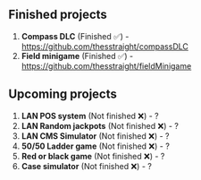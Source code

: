 ## Finished projects

1. **Compass DLC** (Finished ✅) - https://github.com/thesstraight/compassDLC
2. **Field minigame** (Finished ✅) - https://github.com/thesstraight/fieldMinigame

## Upcoming projects

1. **LAN POS system** (Not finished ❌) - ?
2. **LAN Random jackpots** (Not finished ❌) - ?
3. **LAN CMS Simulator** (Not finished ❌) - ?
4. **50/50 Ladder game** (Not finished ❌) - ?
5. **Red or black game** (Not finished ❌) - ?
6. **Case simulator** (Not finished ❌) - ?
